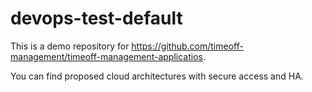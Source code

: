 # devops-test-default

This is a demo repository for https://github.com/timeoff-management/timeoff-management-applicatios.

You can find proposed cloud architectures with secure access and HA.
